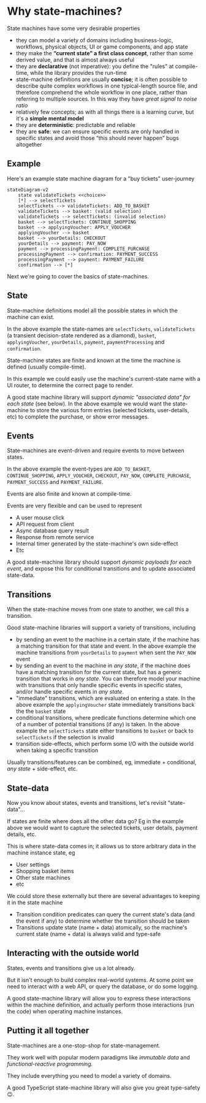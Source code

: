 # Why state-machines?


State machines have some very desirable properties

* they can model a variety of domains including business-logic, workflows, physical objects, UI or game components, and app state
* they make the **“current state” a first class concept**, rather than some derived value, and that is almost always useful
* they are **declarative** (not imperative): you define the "rules" at compile-time, while the library provides the run-time
* state-machine definitions are usually **concise**; it is often possible to describe quite complex workflows in one typical-length source file, and therefore comprehend the whole workflow in one place, rather than referring to multiple sources. In this way they have *great signal to noise ratio*
* relatively few concepts; as with all things there is a learning curve, but it's a **simple mental model**
* they are **deterministic**: predictable and reliable
* they are **safe**: we can ensure specific events are only handled in specific states and avoid those “this should never happen” bugs altogether

## Example

Here's an example state machine diagram for a "buy tickets" user-journey

```mermaid
stateDiagram-v2 
    state validateTickets <<choice>>
    [*] --> selectTickets
    selectTickets --> validateTickets: ADD_TO_BASKET
    validateTickets --> basket: (valid selection)
    validateTickets --> selectTickets: (invalid selection)
    basket --> selectTickets: CONTINUE_SHOPPING
    basket --> applyingVoucher: APPLY_VOUCHER
    applyingVoucher --> basket
    basket --> yourDetails: CHECKOUT
    yourDetails --> payment: PAY_NOW
    payment --> processingPayment: COMPLETE_PURCHASE
    processingPayment --> confirmation: PAYMENT_SUCCESS
    processingPayment --> payment: PAYMENT_FAILURE
    confirmation --> [*]
```

Next we're going to cover the basics of state-machines.

## State

State-machine definitions model all the possible states in which the machine can exist. 

In the above example the state-names are `selectTickets`, `validateTickets` (a transient decision-state rendered as a diamond), `basket`, `applyingVoucher`, `yourDetails`, `payment`, `paymentProcessing` and `confirmation`.

State-machine states are finite and known at the time the machine is defined (usually compile-time).

In this example we could easily use the machine's current-state name with a UI router, to determine the correct page to render.

A good state machine library will support *dynamic "associated data" for each state* (see below). In the above example we would want the state-machine to store the various form entries (selected tickets, user-details, etc) to complete the purchase, or show error messages.

## Events

State-machines are event-driven and require events to move between states.

In the above example the event-types are `ADD_TO_BASKET`, `CONTINUE_SHOPPING`, `APPLY_VOUCHER`, `CHECKOUT`, `PAY_NOW`, `COMPLETE_PURCHASE`, `PAYMENT_SUCCESS` and `PAYMENT_FAILURE`.

Events are also finite and known at compile-time.

Events are very flexible and can be used to represent

* A user mouse click
* API request from client
* Async database query result
* Response from remote service
* Internal timer generated by the state-machine's own side-effect
* Etc

A good state-machine library should support *dynamic payloads for each event*, and expose this for conditional transitions and to update associated state-data.

## Transitions

When the state-machine moves from one state to another, we call this a transition.

Good state-machine libraries will support a variety of transitions, including

* by sending an event to the machine in a certain state, if the machine has a matching transition for that state and event. In the above example the machine transitions from `yourDetails` to `payment` when sent the `PAY_NOW` event
* by sending an event to the machine in *any state*, if the machine does have a matching transition for the current state, but has a generic transition that works in *any state*. You can therefore model your machine with transitions that only handle specific events in specific states, and/or handle specific events in *any state*.
* "immediate" transitions, which are evaluated on entering a state. In the above example the `applyingVoucher` state immediately transitions back the the `basket` state
* conditional transitions, where predicate functions determine which one of a number of potential transitions (if any) is taken. In the above example the `selectTickets` state either transitions to `basket` or back to `selectTickets` if the selection is invalid
* transition side-effects, which perform some I/O with the outside world when taking a specific transition

Usually transitions/features can be combined, eg, immediate + conditional, *any state* + side-effect, etc.

## State-data

Now you know about states, events and transitions, let's revisit "state-data"...

If states are finite where does all the other data go? Eg in the example above we would want to capture the selected tickets, user details, payment details, etc.

This is where state-data comes in; it allows us to store arbitrary data in the machine instance state, eg

* User settings
* Shopping basket items
* Other state machines
* etc

We could store these externally but there are several advantages to keeping it in the state machine

* Transition condition predicates can query the current state's data (and the event if any) to determine whether the transition should be taken
* Transitions update state (name + data) atomically, so the machine's current state (name + data) is always valid and type-safe

## Interacting with the outside world

States, events and transitions give us a lot already.

But it isn't enough to build complex real-world systems. At some point we need to interact with a web API, or query the database, or do some logging.

A good state-machine library will allow you to express these interactions within the machine definition, and actually perform those interactions (run the code) when operating machine instances.

## Putting it all together

State-machines are a one-stop-shop for state-management.

They work well with popular modern paradigms like *immutable data* and *functional-reactive programming*.

They include everything you need to model a variety of domains.

A good TypeScript state-machine library will also give you great type-safety 😉.
